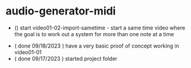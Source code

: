 # audio-generator-midi

<!-- ----------
  VIDEOS
----------- -->

* () start video01-02-import-sametime - start a same time video where the goal is to work out a system for more than one note at a time

<!-- ----------
  DONE
----------- -->
* ( done 09/18/2023 ) have a very basic proof of concept working in video01-01
* ( done 09/17/2023 ) started project folder
